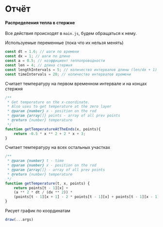 # Отчёт 
#### Распределения тепла в стержне
Все действия происходят в `main.js`, будем обращаться к нему.

Используемые переменные (пока что их нельзя менять)
```js
const dt = 1.6; // шаги по времени
const dx = 1; // шаги по длине
const a = 0.5; // коэффициент теплопроводности
const len = 4; // длина стержня
const lengthIntervals = 5; // количество интервалов длины (len/dx + 1)
const timeIntervals = 20; // количество интервалов времени
```

Считает температуру на первом временном интервале и на концах стержня
```js
/**
 * Get temperature on the x-coordinate.
 * Also uses to get temperature at the zero layer
 * @param {number} x - position on the rod
 * @param {array[]} points - array of all prev points
 * @return {number} temperature
 */
function getTemperatureAtTheEnds(x, points){
    return -0.5 * x ** 2 + 2 * x + 3;
}
```

Считает температуру на всех остальных участках
```js
/**
 * @param {number} t - time
 * @param {number} x - position on the rod
 * @param {array[]} - array of all prev points
 * @return {number} temperature 
 */
function getTemperature(t, x, points) {
    return points[t - 1][x] + 
    (a ** 2 * dt / (dx ** 2)) * 
    (points[t - 1][x + 1] - 2 * points[t - 1][x] + points[t - 1][x - 1]);
}
```

Рисует график по координатам
```js
draw(...args)
```